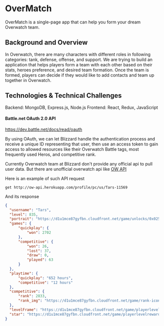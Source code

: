 # OverMatch

OverMatch is a single-page app that can help you form your dream Overwatch team.


## Background and Overview

In Overwatch, there are many characters with different roles in following categories: tank, defense, offense, and support. We are trying to build an application that helps players form a team with each other based on their stats, heroes preference, and desired team formation. Once the team is formed, players can decide if they would like to add contacts and team up together in Overwatch.

## Technologies & Technical Challenges

Backend: MongoDB, Express.js, Node.js
Frontend: React, Redux, JavaScript

#### Battle.net OAuth 2.0 API
https://dev.battle.net/docs/read/oauth

By using OAuth, we can let Blizzard handle the authentication process and receive a unique ID representing that user, then use an access token to gain access to allowed resources like their Overwatch Battle tags, most frequently used Heros, and competitive rank.


Currently Overwatch team at Blizzard don't provide any official api to pull user data. But there are unofficial overwatch api like [OW API](https://github.com/Fuyukai/OWAPI)

Here is an example of such API request
```
get http://ow-api.herokuapp.com/profile/pc/us/Tars-11569
```
And its response
```JSON
{
  "username": "Tars",
  "level": 835,
  "portrait": "https://d1u1mce87gyfbn.cloudfront.net/game/unlocks/0x0250000000001401.png",
  "games": {
      "quickplay": {
          "won": 2702
      },
      "competitive": {
          "won": 26,
          "lost": 37,
          "draw": 0,
          "played": 63
      }
  },
  "playtime": {
      "quickplay": "652 hours",
      "competitive": "12 hours"
  },
  "competitive": {
      "rank": 2833,
      "rank_img": "https://d1u1mce87gyfbn.cloudfront.net/game/rank-icons/season-2/rank-5.png"
  },
  "levelFrame": "https://d1u1mce87gyfbn.cloudfront.net/game/playerlevelrewards/0x0250000000000971_Border.png",
  "star": "https://d1u1mce87gyfbn.cloudfront.net/game/playerlevelrewards/0x0250000000000971_Rank.png"
}
```
